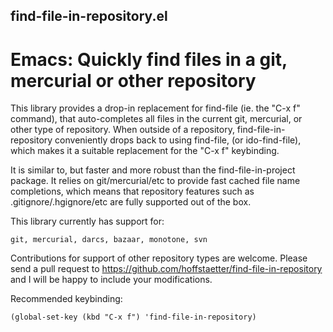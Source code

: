 find-file-in-repository.el
--------------------------

Emacs: Quickly find files in a git, mercurial or other repository
=================================================================

This library provides a drop-in replacement for find-file (ie. the
"C-x f" command), that auto-completes all files in the current git,
mercurial, or other type of repository. When outside of a
repository, find-file-in-repository conveniently drops back to
using find-file, (or ido-find-file), which makes it a suitable
replacement for the "C-x f" keybinding.

It is similar to, but faster and more robust than the find-file-in-project
package. It relies on git/mercurial/etc to provide fast cached file name
completions, which means that repository features such as
.gitignore/.hgignore/etc are fully supported out of the box.

This library currently has support for:

    git, mercurial, darcs, bazaar, monotone, svn

Contributions for support of other repository types are welcome.
Please send a pull request to
https://github.com/hoffstaetter/find-file-in-repository and I will
be happy to include your modifications.

Recommended keybinding:

    (global-set-key (kbd "C-x f") 'find-file-in-repository)
